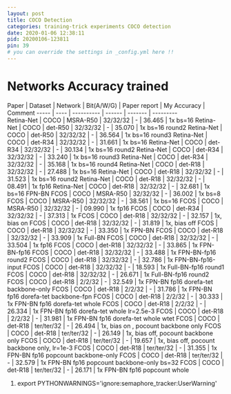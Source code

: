 ```yaml
---
layout: post
title: COCO Detection
categories: training-trick experiments COCO detection
date: 2020-01-06 12:38:11
pid: 20200106-123811
pin: 39
# you can override the settings in _config.yml here !!
---
```


# Networks Accuracy trained

Paper | Dataset | Network | Bit(A/W/G) | Paper report | My Accuracy | Comment
----- | ---- | ---------- | ------ | -------  |  ---------  
 Retina-Net | COCO | MSRA-R50 | 32/32/32 | - | 36.465 | 1x bs=16
 Retina-Net | COCO | det-R50 | 32/32/32 | - | 35.070 | 1x bs=16 round2
 Retina-Net | COCO | det-R50 | 32/32/32 | - | 36.564 | 1x bs=16 round3
 Retina-Net | COCO | det-R34 | 32/32/32 | - | 31.661 | 1x bs=16
 Retina-Net | COCO | det-R34 | 32/32/32 | - | 30.134 | 1x bs=16 round2
 Retina-Net | COCO | det-R34 | 32/32/32 | - | 33.240 | 1x bs=16 round3
 Retina-Net | COCO | det-R34 | 32/32/32 | - | 35.168 | 1x bs=16 round4
 Retina-Net | COCO | det-R18 | 32/32/32 | - | 27.488 | 1x bs=16
 Retina-Net | COCO | det-R18 | 32/32/32 | - | 31.523 | 1x bs=16 round2
 Retina-Net | COCO | det-R18 | 32/32/32 | - | 08.491 | 1x fp16
 Retina-Net | COCO | det-R18 | 32/32/32 | - | 32.681 | 1x bs=16 FPN-BN
 FCOS       | COCO | MSRA-R50 | 32/32/32 | - | 36.002 | 1x bs=8
 FCOS       | COCO | MSRA-R50 | 32/32/32 | - | 38.561 | 1x bs=16
 FCOS       | COCO | MSRA-R50 | 32/32/32 | - | 09.990 | 1x fp16
 FCOS       | COCO | det-R34 | 32/32/32 | - | 37.313 | 1x
 FCOS       | COCO | det-R18 | 32/32/32 | - | 32.157 | 1x, bias on
 FCOS       | COCO | det-R18 | 32/32/32 | - | 31.819 | 1x, bias off
 FCOS       | COCO | det-R18 | 32/32/32 | - | 33.350 | 1x FPN-BN
 FCOS       | COCO | det-R18 | 32/32/32 | - | 33.909 | 1x Full-BN
 FCOS       | COCO | det-R18 | 32/32/32 | - | 33.504 | 1x fp16
 FCOS       | COCO | det-R18 | 32/32/32 | - | 33.865 | 1x FPN-BN-fp16
 FCOS       | COCO | det-R18 | 32/32/32 | - | 33.488 | 1x FPN-BN-fp16 round2
 FCOS       | COCO | det-R18 | 32/32/32 | - | 32.786 | 1x FPN-BN-fp16-input
 FCOS       | COCO | det-R18 | 32/32/32 | - | 18.593 | 1x Full-BN-fp16 round1
 FCOS       | COCO | det-R18 | 32/32/32 | - | 26.671 | 1x Full-BN-fp16 round2
 FCOS       | COCO | det-R18 | 2/2/32 | - | 32.549 | 1x FPN-BN fp16 dorefa-tet backbone-only
 FCOS       | COCO | det-R18 | 2/2/32 | - | 31.786 | 1x FPN-BN fp16 dorefa-tet backbone-fpn
 FCOS       | COCO | det-R18 | 2/2/32 | - | 30.333 | 1x FPN-BN fp16 dorefa-tet whole
 FCOS       | COCO | det-R18 | 2/2/32 | - | 26.334 | 1x FPN-BN fp16 dorefa-tet whole lr=2.5e-3
 FCOS       | COCO | det-R18 | 2/2/32 | - | 31.981 | 1x FPN-BN fp16 dorefa-tet whole wtet
 FCOS       | COCO | det-R18 | ter/ter/32 | - | 26.494 | 1x, bias on , pocount backbone only
 FCOS       | COCO | det-R18 | ter/ter/32 | - | 26.149 | 1x, bias off, pocount backbone only
 FCOS       | COCO | det-R18 | ter/ter/32 | - | 19.657 | 1x, bias off, pocount backbone only, lr=1e-3
 FCOS       | COCO | det-R18 | ter/ter/32 | - | 31.355 | 1x FPN-BN fp16 popcount backbone-only
 FCOS       | COCO | det-R18 | ter/ter/32 | - | 32.579 | 1x FPN-BN fp16 popcount backbone-only bs=32
 FCOS       | COCO | det-R18 | ter/ter/32 | - | 26.171 | 1x FPN-BN fp16 popcount whole


 1. export PYTHONWARNINGS='ignore:semaphore_tracker:UserWarning'


